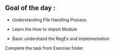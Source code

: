 ## **Goal of the day :**

  * Understanding File Handling Process  <br>

  * Learn the How to import Module      <br>

  * Basic understand the RegEx and implementation         <br>

Complete the task from Exercise folder

